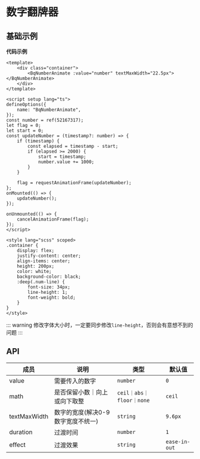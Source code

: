 <!--
 * @Author: jack.hai
 * @Date: 2024-05-20 16:02:52
 * @LastEditTime: 2024-05-28 19:58:43
 * @Description: 
-->
# 数字翻牌器

## 基础示例

<BqNumberAnimate/>

**代码示例**

```vue{[43,44]}
<template>
    <div class="container">
        <BqNumberAnimate :value="number" textMaxWidth="22.5px"></BqNumberAnimate>
    </div>
</template>

<script setup lang="ts">
defineOptions({
    name: "BqNumberAnimate",
});
const number = ref(52167317);
let flag = 0;
let start = 0;
const updateNumber = (timestamp?: number) => {
    if (timestamp) {
        const elapsed = timestamp - start;
        if (elapsed >= 2000) {
            start = timestamp;
            number.value += 1000;
        }
    }

    flag = requestAnimationFrame(updateNumber);
};
onMounted(() => {
    updateNumber();
});

onUnmounted(() => {
    cancelAnimationFrame(flag);
});
</script>

<style lang="scss" scoped>
.container {
    display: flex;
    justify-content: center;
    align-items: center;
    height: 200px;
    color: white;
    background-color: black;
    :deep(.num-line) {
        font-size: 34px;
        line-height: 1;
        font-weight: bold;
    }
}
</style>

```

::: warning
修改字体大小时，一定要同步修改```line-height```，否则会有意想不到的问题
:::

## API
| 成员      | 说明 | 类型   | 默认值   | 
| ----------- | ----------- |------------|------------|
| value      | 需要传入的数字   |``` number ``` | ```0``` | 
| math      |是否保留小数｜向上或向下取整   |``` ceil｜abs｜floor｜none ``` | ``` ceil ``` | 
| textMaxWidth      | 数字的宽度(解决0-9数字宽度不统一)   |``` string ``` |  ``` 9.6px ``` | 
| duration | 过渡时间| ``` number ```| ``` 1 ```| 
| effect | 过渡效果| ``` string ```| ``` ease-in-out ```| 
